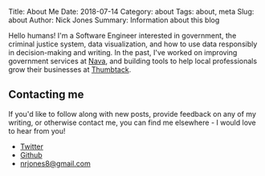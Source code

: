 Title: About Me
Date: 2018-07-14
Category: about
Tags: about, meta
Slug: about
Author: Nick Jones
Summary: Information about this blog

Hello humans! I'm a Software Engineer interested in government, the criminal justice system, data visualization, and how to use data responsibly in decision-making and writing. In the past, I've worked on improving government services at [Nava](https://navapbc.com), and building tools to help local professionals grow their businesses at [Thumbtack](https://www.thumbtack.com).

## Contacting me

If you'd like to follow along with new posts, provide feedback on any of my writing, or otherwise
contact me, you can find me elsewhere - I would love to hear from you!

* [Twitter](https://twitter.com/nrjones8)
* [Github](https://github.com/nrjones8)
* nrjones8@gmail.com
